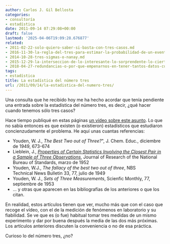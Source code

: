 ```yaml
---
author: Carlos J. Gil Bellosta
categories:
- consultoría
- estadística
date: 2011-09-14 07:29:08+00:00
draft: false
lastmod: '2025-04-06T19:09:28.676877'
related:
- 2011-02-22-solo-quiero-saber-si-basta-con-tres-casos.md
- 2016-11-30-la-regla-del-tres-para-estimar-la-probabilidad-de-un-evento-todavia-no-observado.md
- 2014-10-28-tres-sigmas-o-nanay.md
- 2015-12-29-la-interseccion-de-lo-interesante-lo-sorprendente-lo-cierto-y-lo-basado-en-datos.md
- 2018-04-27-redundancias-o-por-que-empenarnos-en-tener-tantos-datos-cuando-con-una-fraccion-sobra.md
tags:
- estadística
title: La estadística del número tres
url: /2011/09/14/la-estadistica-del-numero-tres/
---
```


Una consulta que he recibido hoy me ha hecho acordar que tenía pendiente una entrada sobre la estadística del número tres, es decir, ¿qué hacer cuando tenemos sólo tres casos?

Hace tiempo publiqué en estas páginas [un vídeo sobre este asunto](https://datanalytics.com/2011/02/22/solo-quiero-saber-si-basta-con-tres-casos/). Lo que no sabía entonces es que existen (o existieron) estadísticos que estudiaron concienzudamente el problema. He aquí unas cuantas referencias:



* Youden, W. J., _The Best Two out of Three?_", J. Chem. Educ., diciembre de 1949, 673-674
* Lieblein, J., _[Properties of Certain Statistics Involving the Closest Pair in a Sample of Three Observations](http://nvl.nist.gov/pub/nistpubs/jres/048/3/V48.N03.A11.pdf)_, Journal of Research of the National Bureau of Standards, marzo de 1952
* Youden, W.J., _The fallacy of the best two out of three_, NBS Technical News Bulletin 33, 77, julio de 1949
* Youden, W. J., _Sets of Three Measurements_, Scienfic Monthly, 77, septiembre de 1953
* ... y otras que aparecen en las bibliografías de los anteriores o que los citan.


En realidad, estos artículos tienen que ver, mucho más que con el caso que recoge el vídeo, con el de la medición de fenómenos en laboratorio y su fiabilidad. Se ve que es (o fue) habitual tomar tres medidas de un mismo experimento y dar por buena después la media de las dos más próximas. Los artículos anteriores discuten la conveniencia o no de esa práctica.

Curioso lo del número tres, ¿no?
